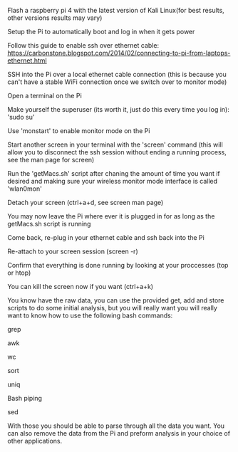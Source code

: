 Flash a raspberry pi 4 with the latest version of Kali Linux(for best results, other versions results may vary)

Setup the Pi to automatically boot and log in when it gets power

Follow this guide to enable ssh over ethernet cable: https://carbonstone.blogspot.com/2014/02/connecting-to-pi-from-laptops-ethernet.html

SSH into the Pi over a local ethernet cable connection (this is because you can't have a stable WiFi connection once we switch over to monitor mode)

Open a terminal on the Pi

Make yourself the superuser (its worth it, just do this every time you log in): 'sudo su'

Use 'monstart' to enable monitor mode on the Pi

Start another screen in your terminal with the 'screen' command (this will allow you to disconnect the ssh session without ending a running process, see the man page for screen)

Run the 'getMacs.sh' script after chaning the amount of time you want if desired and making sure your wireless monitor mode interface is called 'wlan0mon'

Detach your screen (ctrl+a+d, see screen man page)

You may now leave the Pi where ever it is plugged in for as long as the getMacs.sh script is running

Come back, re-plug in your ethernet cable and ssh back into the Pi

Re-attach to your screen session (screen -r)

Confirm that everything is done running by looking at your proccesses (top or htop)

You can kill the screen now if you want (ctrl+a+k)

You know have the raw data, you can use the provided get, add and store scripts to do some initial analysis, but you will really want you will really want to know how to use the following bash commands:

  grep
  
  awk
  
  wc
  
  sort
  
  uniq
  
  Bash piping
  
  sed
  
With those you should be able to parse through all the data you want.  You can also remove the data from the Pi and preform analysis in your choice of other applications.

